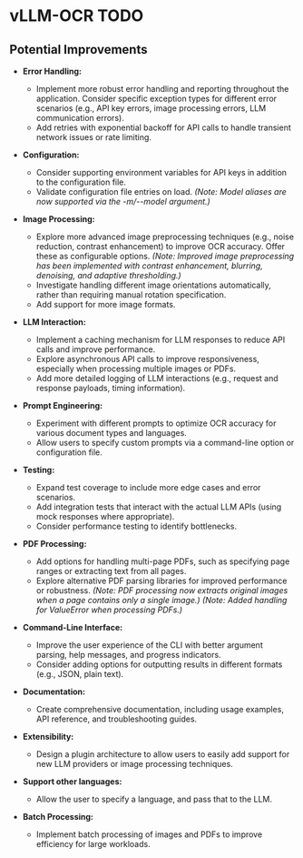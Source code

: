 # vLLM-OCR TODO

## Potential Improvements

- **Error Handling:**
    - Implement more robust error handling and reporting throughout the application.  Consider specific exception types for different error scenarios (e.g., API key errors, image processing errors, LLM communication errors).
    - Add retries with exponential backoff for API calls to handle transient network issues or rate limiting.

- **Configuration:**
    - Consider supporting environment variables for API keys in addition to the configuration file.
    - Validate configuration file entries on load.
    *(Note: Model aliases are now supported via the -m/--model argument.)*

- **Image Processing:**
    - Explore more advanced image preprocessing techniques (e.g., noise reduction, contrast enhancement) to improve OCR accuracy.  Offer these as configurable options.
    *(Note: Improved image preprocessing has been implemented with contrast enhancement, blurring, denoising, and adaptive thresholding.)*
    - Investigate handling different image orientations automatically, rather than requiring manual rotation specification.
    - Add support for more image formats.

- **LLM Interaction:**
    - Implement a caching mechanism for LLM responses to reduce API calls and improve performance.
    - Explore asynchronous API calls to improve responsiveness, especially when processing multiple images or PDFs.
    - Add more detailed logging of LLM interactions (e.g., request and response payloads, timing information).

- **Prompt Engineering:**
    - Experiment with different prompts to optimize OCR accuracy for various document types and languages.
    - Allow users to specify custom prompts via a command-line option or configuration file.

- **Testing:**
    - Expand test coverage to include more edge cases and error scenarios.
    - Add integration tests that interact with the actual LLM APIs (using mock responses where appropriate).
    - Consider performance testing to identify bottlenecks.

- **PDF Processing:**
    - Add options for handling multi-page PDFs, such as specifying page ranges or extracting text from all pages.
    - Explore alternative PDF parsing libraries for improved performance or robustness.
    *(Note: PDF processing now extracts original images when a page contains only a single image.)*
    *(Note: Added handling for ValueError when processing PDFs.)*

- **Command-Line Interface:**
    - Improve the user experience of the CLI with better argument parsing, help messages, and progress indicators.
    - Consider adding options for outputting results in different formats (e.g., JSON, plain text).

- **Documentation:**
    - Create comprehensive documentation, including usage examples, API reference, and troubleshooting guides.

- **Extensibility:**
    - Design a plugin architecture to allow users to easily add support for new LLM providers or image processing techniques.

- **Support other languages:**
    -  Allow the user to specify a language, and pass that to the LLM.

- **Batch Processing:**
    - Implement batch processing of images and PDFs to improve efficiency for large workloads.
